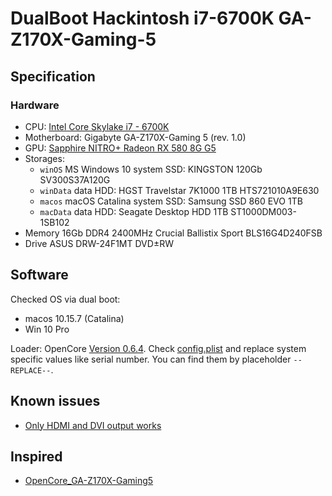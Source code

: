 # DualBoot Hackintosh i7-6700K GA-Z170X-Gaming-5
## Specification 
### Hardware
* CPU: [Intel Core Skylake i7 - 6700K](https://ark.intel.com/content/www/us/en/ark/products/88195/intel-core-i7-6700k-processor-8m-cache-up-to-4-20-ghz.html)
* Motherboard: Gigabyte GA-Z170X-Gaming 5 (rev. 1.0)
* GPU: [Sapphire NITRO+ Radeon RX 580 8G G5](https://www.sapphiretech.com/en-us/consumer/nitro-rx-580-8g-g5)
* Storages:
  * `winOS` MS Windows 10 system SSD: KINGSTON 120Gb SV300S37A120G
  * `winData` data HDD: HGST Travelstar 7K1000 1TB HTS721010A9E630
  * `macos` macOS Catalina system SSD: Samsung SSD 860 EVO 1TB
  * `macData` data HDD: Seagate Desktop HDD 1TB ST1000DM003-1SB102
* Memory 16Gb DDR4 2400MHz Crucial Ballistix Sport BLS16G4D240FSB
* Drive ASUS DRW-24F1MT DVD±RW

## Software

Checked OS via dual boot: 
* macos 10.15.7 (Catalina)
* Win 10 Pro


Loader: OpenCore [Version 0.6.4](https://github.com/acidanthera/OpenCorePkg/releases/tag/0.6.4). Check [config.plist](OC/config.plist) and replace system specific values like serial number. You can find them by placeholder `--REPLACE--`.

## Known issues
* [Only HDMI and DVI output works](https://github.com/oniksfly/DualBoot-Hackintosh-i7-GA-Z170X-Gaming-5/issues/2)

## Inspired
* [OpenCore_GA-Z170X-Gaming5](https://github.com/barijaona/OpenCore_GA-Z170X-Gaming5)
